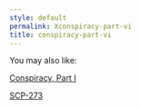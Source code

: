 ```yaml
---
style: default
permalink: Xconspiracy-part-vi
title: conspiracy-part-vi
---
```

You may also like:

[Conspiracy, Part I](http://scp-wiki.net/conspiracy-part-i)

[SCP-273](http://scp-wiki.net/scp-273)
